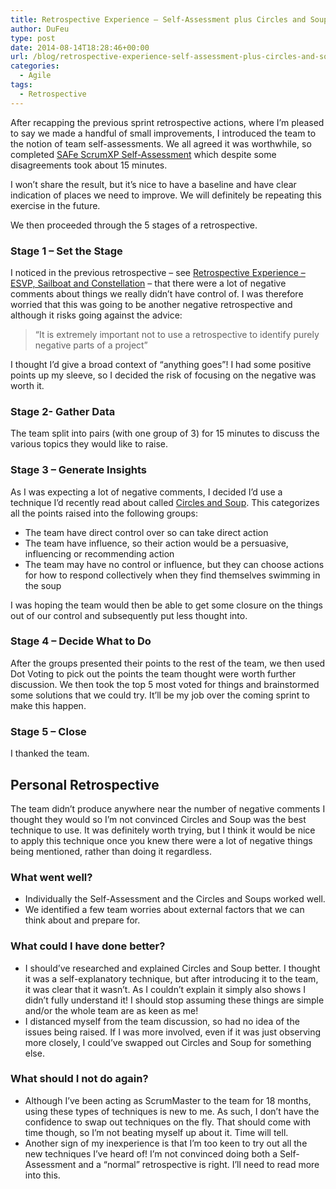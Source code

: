```yaml
---
title: Retrospective Experience – Self-Assessment plus Circles and Soup
author: DuFeu
type: post
date: 2014-08-14T18:28:46+00:00
url: /blog/retrospective-experience-self-assessment-plus-circles-and-soup/
categories:
  - Agile
tags:
  - Retrospective
---
```


After recapping the previous sprint retrospective actions, where I&#8217;m pleased to say we made a handful of small improvements, I introduced the team to the notion of team self-assessments. We all agreed it was worthwhile, so completed [SAFe ScrumXP Self-Assessment][1] which despite some disagreements took about 15 minutes.

I won&#8217;t share the result, but it&#8217;s nice to have a baseline and have clear indication of places we need to improve. We will definitely be repeating this exercise in the future.

We then proceeded through the 5 stages of a retrospective.

### Stage 1 &#8211; Set the Stage

I noticed in the previous retrospective &#8211; see [Retrospective Experience &#8211; ESVP, Sailboat and Constellation][2] &#8211; that there were a lot of negative comments about things we really didn’t have control of. I was therefore worried that this was going to be another negative retrospective and although it risks going against the advice:

> &#8220;It is extremely important not to use a retrospective to identify purely negative parts of a project&#8221;

I thought I&#8217;d give a broad context of &#8220;anything goes&#8221;! I had some positive points up my sleeve, so I decided the risk of focusing on the negative was worth it.

### Stage 2- Gather Data

The team split into pairs (with one group of 3) for 15 minutes to discuss the various topics they would like to raise.

### Stage 3 &#8211; Generate Insights

As I was expecting a lot of negative comments, I decided I&#8217;d use a technique I&#8217;d recently read about called [Circles and Soup][3]. This categorizes all the points raised into the following groups:

- The team have direct control over so can take direct action
- The team have influence, so their action would be a persuasive, influencing or recommending action
- The team may have no control or influence, but they can choose actions for how to respond collectively when they find themselves swimming in the soup​

I was hoping the team would then be able to get some closure on the things out of our control and subsequently put less thought into.

### Stage 4 &#8211; Decide What to Do

After the groups presented their points to the rest of the team, we then used Dot Voting to pick out the points the team thought were worth further discussion. We then took the top 5 most voted for things and brainstormed some solutions that we could try. It&#8217;ll be my job over the coming sprint to make this happen.

### Stage 5 &#8211; Close

I thanked the team.

## Personal Retrospective

The team didn&#8217;t produce anywhere near the number of negative comments I thought they would so I&#8217;m not convinced Circles and Soup was the best technique to use. It was definitely worth trying, but I think it would be nice to apply this technique once you knew there were a lot of negative things being mentioned, rather than doing it regardless.

### What went well?

- Individually the Self-Assessment and the Circles and Soups worked well.
- We identified a few team worries about external factors that we can think about and prepare for.

### What could I have done better?

- I should&#8217;ve researched and explained Circles and Soup better. I thought it was a self-explanatory technique, but after introducing it to the team, it was clear that it wasn&#8217;t. As I couldn&#8217;t explain it simply also shows I didn&#8217;t fully understand it! I should stop assuming these things are simple and/or the whole team are as keen as me!
- I distanced myself from the team discussion, so had no idea of the issues being raised. If I was more involved, even if it was just observing more closely, I could&#8217;ve swapped out Circles and Soup for something else.

### What should I not do again?

- Although I&#8217;ve been acting as ScrumMaster to the team for 18 months, using these types of techniques is new to me. As such, I don&#8217;t have the confidence to swap out techniques on the fly. That should come with time though, so I&#8217;m not beating myself up about it. Time will tell.
- Another sign of my inexperience is that I&#8217;m too keen to try out all the new techniques I&#8217;ve heard of! I&#8217;m not convinced doing both a Self-Assessment and a &#8220;normal&#8221; retrospective is right. I&#8217;ll need to read more into this.

[1]: http://scaledagileframework.com/metrics/
[2]: http://localhost:8000/empty/scrum-retrospective-experience-esvp-sailboat-and-constellation/
[3]: http://www.innovationgames.com/circles-and-soup/
